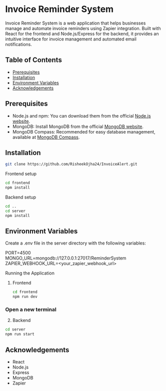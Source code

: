 # Invoice Reminder System

Invoice Reminder System is a web application that helps businesses manage and automate invoice reminders using Zapier integration. Built with React for the frontend and Node.js/Express for the backend, it provides an intuitive interface for invoice management and automated email notifications.

## Table of Contents

- [Prerequisites](#prerequisites)
- [Installation](#installation)
- [Environment Variables](#environment-variables)
- [Acknowledgements](#acknowledgements)

## Prerequisites

- Node.js and npm: You can download them from the official [Node.js website](https://nodejs.org/).
- MongoDB: Install MongoDB from the official [MongoDB website](https://www.mongodb.com/).
- MongoDB Compass: Recommended for easy database management, available at [MongoDB Compass](https://www.mongodb.com/products/compass).

## Installation

```bash
git clone https://github.com/RisheekOjha24/InvoiceAlert.git
```

Frontend setup
```bash
cd frontend
npm install
```

Backend setup
```bash
cd ..
cd server
npm install
```

## Environment Variables

Create a .env file in the server directory with the following variables:

PORT=4500 <br>
MONGO_URL=mongodb://127.0.0.1:27017/ReminderSystem <br>
ZAPIER_WEBHOOK_URL=<your_zapier_webhook_url> <br>


Running the Application

1) Frontend
   ```bash
   cd frontend
   npm run dev

### Open a new terminal  

2) Backend

  ```bash
  cd server
  npm run start
```

## Acknowledgements

- React
- Node.js
- Express
- MongoDB
- Zapier
